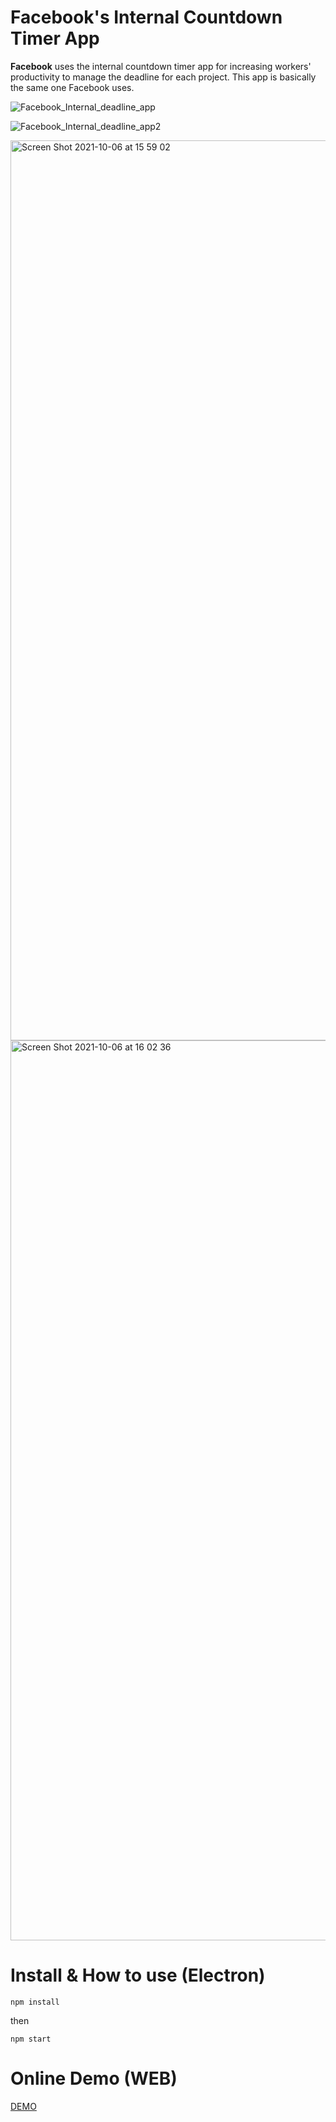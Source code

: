 # Facebook's Internal Countdown Timer App
**Facebook** uses the internal countdown timer app for increasing workers' productivity to manage the deadline for each project. 
This app is basically the same one Facebook uses.

![Facebook_Internal_deadline_app](https://user-images.githubusercontent.com/91220554/136265782-b3fe7101-8ebe-40dc-aa52-b6a9ea6f28d0.png)

![Facebook_Internal_deadline_app2](https://user-images.githubusercontent.com/91220554/136265768-1cc74ede-7723-4c8b-9c3d-2909322796fe.png)

<img width="1440" alt="Screen Shot 2021-10-06 at 15 59 02" src="https://user-images.githubusercontent.com/91220554/136266675-467acf7d-1d92-4559-9f4f-43db36c987a6.png">

<img width="1440" alt="Screen Shot 2021-10-06 at 16 02 36" src="https://user-images.githubusercontent.com/91220554/136266678-f4990e6d-5eeb-4a5e-8db7-974beb31da9c.png">

# Install & How to use (Electron)

```shell
npm install
```
then

```shell
npm start
```

# Online Demo (WEB)

[DEMO](https://exis9.github.io/Facebook-Internal-Countdown-Timer-App/src/)
